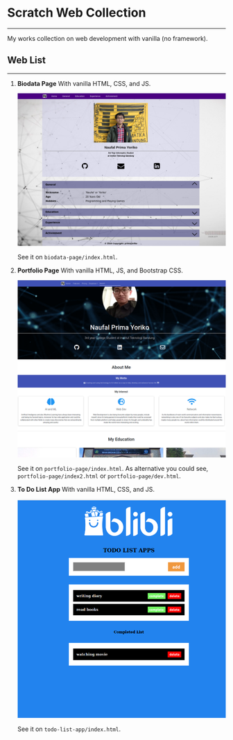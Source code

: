 # Scratch Web Collection

---------
My works collection on web development with vanilla (no framework).

## Web List

---------

1. **Biodata Page**
   With vanilla HTML, CSS, and JS.

   ![biodata-page](docs/biodata-page.png)

   See it on `biodata-page/index.html`.

2. **Portfolio Page**
   With vanilla HTML, JS, and Bootstrap CSS. 

   ![portfolio-page](docs/portfolio-page.png)

   See it on `portfolio-page/index.html`. As alternative you could see, `portfolio-page/index2.html` or `portfolio-page/dev.html`.

3. **To Do List App**
   With vanilla HTML, CSS, and JS.

   ![todo-list-app](docs/todo-list-app.png)

   See it on `todo-list-app/index.html`.
